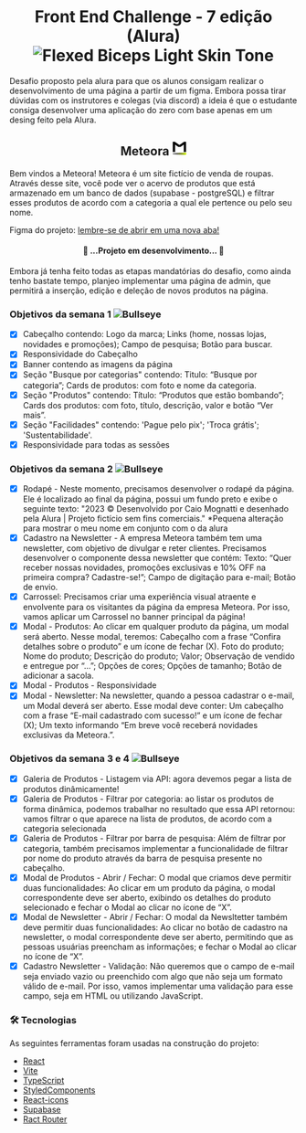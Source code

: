 <h1 align='center'>Front End Challenge - 7 edição (Alura) <img src="https://raw.githubusercontent.com/Tarikul-Islam-Anik/Animated-Fluent-Emojis/master/Emojis/Hand%20gestures/Flexed%20Biceps%20Light%20Skin%20Tone.png" alt="Flexed Biceps Light Skin Tone" width="30" /> </h1>
<p> Desafio proposto pela alura para que os alunos consigam realizar o desenvolvimento de uma página a partir de um figma. Embora possa tirar dúvidas com os instrutores e colegas (via discord) a ideia é que o estudante consiga desenvolver uma aplicação do zero com base apenas em um desing feito pela Alura.</p>

<h2 align="center"> Meteora  <img src='src/assets/Favicon-48x.png' width='25'/></h2>

<p>Bem vindos a Meteora! Meteora é um site fictício de venda de roupas. Através desse site, você pode ver o acervo de produtos que está armazenado em um banco de dados (supabase - postgreSQL) e filtrar esses produtos de acordo com a categoria a qual ele pertence ou pelo seu nome.</p>

Figma do projeto: <a href='https://www.figma.com/file/2TLgt8UjsWUViWlmpXu5Fz/Challenge-Front-end-%7C-Loja-Meteora?type=design&node-id=2386-2430&mode=design&t=LY8nUVqjpWGqaxun-0'>lembre-se de abrir em uma nova aba!</a>

<h4 align="center"> 🚧 ...Projeto em desenvolvimento... 🚧</h4>
<p>Embora já tenha feito todas as etapas mandatórias do desafio, como ainda tenho bastate tempo, planjeo implementar uma página de admin, que permitirá a inserção, edição e deleção de novos produtos na página.</p>

### Objetivos da semana 1 <img src="https://raw.githubusercontent.com/Tarikul-Islam-Anik/Animated-Fluent-Emojis/master/Emojis/Activities/Bullseye.png" alt="Bullseye" width="25" height="25" />
  
- [x] Cabeçalho contendo: Logo da marca; Links (home, nossas lojas, novidades e promoções); Campo de pesquisa; Botão para buscar.
- [x] Responsividade do Cabeçalho
- [x] Banner contendo as imagens da página
- [x] Seção "Busque por categorias" contendo: Titulo: “Busque por categoria”; Cards de produtos: com foto e nome da categoria.
- [x] Seção "Produtos" contendo: Título: “Produtos que estão bombando”; Cards dos produtos: com foto, título, descrição, valor e botão “Ver mais”.
- [x] Seção "Facilidades" contendo: 'Pague pelo pix'; 'Troca grátis'; 'Sustentabilidade'.
- [x] Responsividade para todas as sessões

### Objetivos da semana 2 <img src="https://raw.githubusercontent.com/Tarikul-Islam-Anik/Animated-Fluent-Emojis/master/Emojis/Activities/Bullseye.png" alt="Bullseye" width="25" height="25" />

- [x] Rodapé - Neste momento, precisamos desenvolver o rodapé da página. Ele é localizado ao final da página, possui um fundo preto e exibe o seguinte texto: "2023 © Desenvolvido por Caio Mognatti e desenhado pela Alura | Projeto fictício sem fins comerciais." *Pequena alteração para mostrar o meu nome em conjunto com o da alura
- [x] Cadastro na Newsletter - A empresa Meteora também tem uma newsletter, com objetivo de divulgar e reter clientes. Precisamos desenvolver o componente dessa newsletter que contém: Texto: “Quer receber nossas novidades, promoções exclusivas e 10% OFF na primeira compra? Cadastre-se!”; Campo de digitação para e-mail; Botão de envio.
- [x] Carrossel: Precisamos criar uma experiência visual atraente e envolvente para os visitantes da página da empresa Meteora. Por isso, vamos aplicar um Carrossel no banner principal da página!
- [x] Modal - Produtos: Ao clicar em qualquer produto da página, um modal será aberto. Nesse modal, teremos: Cabeçalho com a frase “Confira detalhes sobre o produto” e um ícone de fechar (X). Foto do produto; Nome do produto; Descrição do produto; Valor; Observação de vendido e entregue por “…”; Opções de cores; Opções de tamanho; Botão de adicionar a sacola.
- [x]  Modal - Produtos - Responsividade
- [x]  Modal - Newsletter: Na newsletter, quando a pessoa cadastrar o e-mail, um Modal deverá ser aberto. Esse modal deve conter: Um cabeçalho com a frase “E-mail cadastrado com sucesso!” e um ícone de fechar (X); Um texto informando “Em breve você receberá novidades exclusivas da Meteora.”.

### Objetivos da semana 3 e 4 <img src="https://raw.githubusercontent.com/Tarikul-Islam-Anik/Animated-Fluent-Emojis/master/Emojis/Activities/Bullseye.png" alt="Bullseye" width="25" height="25" />

- [x] Galeria de Produtos - Listagem via API: agora devemos pegar a lista de produtos dinâmicamente!
- [x] Galeria de Produtos - Filtrar por categoria: ao listar os produtos de forma dinâmica, podemos trabalhar no resultado que essa API retornou: vamos filtrar o que aparece na lista de produtos, de acordo com a categoria selecionada
- [x] Galeria de Produtos - Filtrar por barra de pesquisa: Além de filtrar por categoria, também precisamos implementar a funcionalidade de filtrar por nome do produto através da barra de pesquisa presente no cabeçalho.
- [x] Modal de Produtos - Abrir / Fechar: O modal que criamos deve permitir duas funcionalidades: Ao clicar em um produto da página, o modal correspondente deve ser aberto, exibindo os detalhes do produto selecionado e fechar o Modal ao clicar no ícone de “X”.
- [x] Modal de Newsletter - Abrir / Fechar: O modal da Newsltetter também deve permitir duas funcionalidades: Ao clicar no botão de cadastro na newsletter, o modal correspondente deve ser aberto, permitindo que as pessoas usuárias preencham as informações; e fechar o Modal ao clicar no ícone de “X”.
- [x] Cadastro Newsletter - Validação: Não queremos que o campo de e-mail seja enviado vazio ou preenchido com algo que não seja um formato válido de e-mail. Por isso, vamos implementar uma validação para esse campo, seja em HTML ou utilizando JavaScript.

### 🛠 Tecnologias

As seguintes ferramentas foram usadas na construção do projeto:

- [React](https://pt-br.reactjs.org/)
- [Vite](https://vitejs.dev/)
- [TypeScript](https://www.typescriptlang.org/)
- [StyledComponents](https://styled-components.com/)
- [React-icons](https://react-icons.github.io/react-icons/)
- [Supabase](https://supabase.com/)
- [Ract Router](https://reactrouter.com/en/main)
